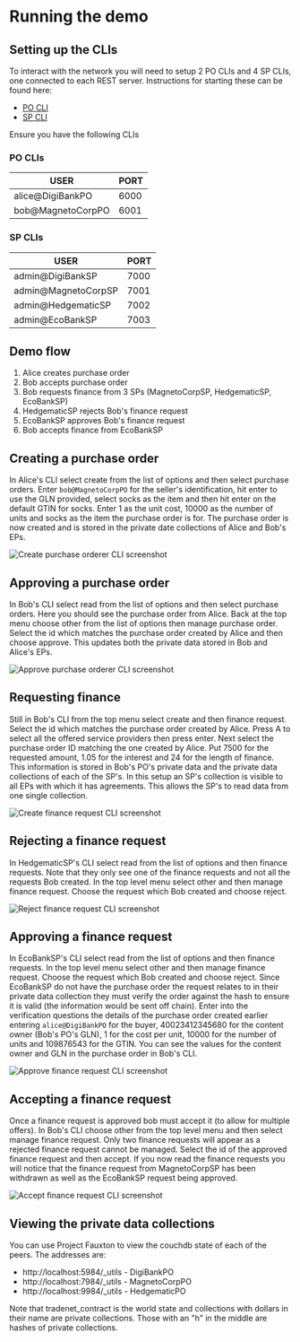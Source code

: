 # Running the demo

## Setting up the CLIs
To interact with the network you will need to setup 2 PO CLIs and 4 SP CLIs, one connected to each REST server. Instructions for starting these can be found here:
- [PO CLI](./cli/po-cli)
- [SP CLI](./cli/sp-cli)

Ensure you have the following CLIs

### PO CLIs
| USER                  | PORT |
|-----------------------|------|
| alice@DigiBankPO | 6000 |
| bob@MagnetoCorpPO  | 6001 |

### SP CLIs
| USER                      | PORT |
|---------------------------|------|
| admin@DigiBankSP     | 7000 |
| admin@MagnetoCorpSP    | 7001 |
| admin@HedgematicSP | 7002 |
| admin@EcoBankSP        | 7003 |

## Demo flow
1. Alice creates purchase order
2. Bob accepts purchase order
3. Bob requests finance from 3 SPs (MagnetoCorpSP, HedgematicSP, EcoBankSP)
4. HedgematicSP rejects Bob's finance request
5. EcoBankSP approves Bob's finance request
6. Bob accepts finance from EcoBankSP

## Creating a purchase order
In Alice's CLI select create from the list of options and then select purchase orders. Enter `bob@MagnetoCorpPO` for the seller's identification, hit enter to use the GLN provided, select socks as the item and then hit enter on the default GTIN for socks. Enter 1 as the unit cost, 10000 as the number of units and socks as the item the purchase order is for. The purchase order is now created and is stored in the private date collections of Alice and Bob's EPs.

![Create purchase orderer CLI screenshot](docs/create-purchase-order.png)

## Approving a purchase order
In Bob's CLI select read from the list of options and then select purchase orders. Here you should see the purchase order from Alice. Back at the top menu choose other from the list of options then manage purchase order. Select the id which matches the purchase order created by Alice and then choose approve. This updates both the private data stored in Bob and Alice's EPs.

![Approve purchase orderer CLI screenshot](docs/approve-purchase-order.png)

## Requesting finance
Still in Bob's CLI from the top menu select create and then finance request. Select the id which matches the purchase order created by Alice. Press A to select all the offered service providers then press enter. Next select the purchase order ID matching the one created by Alice. Put 7500 for the requested amount, 1.05 for the interest and 24 for the length of finance. This information is stored in Bob's PO's private data and the private data collections of each of the SP's. In this setup an SP's collection is visible to all EPs with which it has agreements. This allows the SP's to read data from one single collection.

![Create finance request CLI screenshot](docs/create-finance-request.png)

## Rejecting a finance request
In HedgematicSP's CLI select read from the list of options and then finance requests. Note that they only see one of the finance requests and not all the requests Bob created. In the top level menu select other and then manage finance request. Choose the request which Bob created and choose reject.

![Reject finance request CLI screenshot](docs/reject-finance-request.png)

## Approving a finance request
In EcoBankSP's CLI select read from the list of options and then finance requests. In the top level menu select other and then manage finance request. Choose the request which Bob created and choose reject. Since EcoBankSP do not have the purchase order the request relates to in their private data collection they must verify the order against the hash to ensure it is valid (the information would be sent off chain). Enter into the verification questions the details of the purchase order created earlier entering `alice@DigiBankPO` for the buyer, 40023412345680 for the content owner (Bob's PO's GLN), 1 for the cost per unit, 10000 for the number of units and 109876543 for the GTIN. You can see the values for the content owner and GLN in the purchase order in Bob's CLI.

![Approve finance request CLI screenshot](docs/approve-finance-request.png)

## Accepting a finance request
Once a finance request is approved bob must accept it (to allow for multiple offers). In Bob's CLI choose other from the top level menu and then select manage finance request. Only two finance requests will appear as a rejected finance request cannot be managed. Select the id of the approved finance request and then accept. If you now read the finance requests you will notice that the finance request from MagnetoCorpSP has been withdrawn as well as the EcoBankSP request being approved.

![Accept finance request CLI screenshot](docs/accept-finance-request.png)

## Viewing the private data collections
You can use Project Fauxton to view the couchdb state of each of the peers. The addresses are:
- http://localhost:5984/_utils - DigiBankPO
- http://localhost:7984/_utils - MagnetoCorpPO
- http://localhost:9984/_utils - HedgematicPO

Note that tradenet_contract is the world state and collections with dollars in their name are private collections. Those with an "h" in the middle are hashes of private collections.
